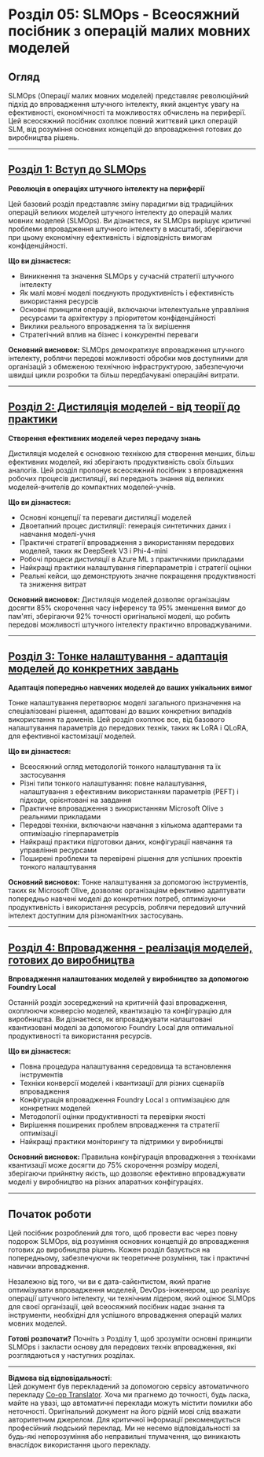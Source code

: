 <!--
CO_OP_TRANSLATOR_METADATA:
{
  "original_hash": "2db7a2f6e9873c3cd09fea6736bf360b",
  "translation_date": "2025-09-19T01:04:38+00:00",
  "source_file": "Module05/README.md",
  "language_code": "uk"
}
-->
# Розділ 05: SLMOps - Всеосяжний посібник з операцій малих мовних моделей

## Огляд

SLMOps (Операції малих мовних моделей) представляє революційний підхід до впровадження штучного інтелекту, який акцентує увагу на ефективності, економічності та можливостях обчислень на периферії. Цей всеосяжний посібник охоплює повний життєвий цикл операцій SLM, від розуміння основних концепцій до впровадження готових до виробництва рішень.

---

## [Розділ 1: Вступ до SLMOps](./01.IntroduceSLMOps.md)

**Революція в операціях штучного інтелекту на периферії**

Цей базовий розділ представляє зміну парадигми від традиційних операцій великих моделей штучного інтелекту до операцій малих мовних моделей (SLMOps). Ви дізнаєтеся, як SLMOps вирішує критичні проблеми впровадження штучного інтелекту в масштабі, зберігаючи при цьому економічну ефективність і відповідність вимогам конфіденційності.

**Що ви дізнаєтеся:**
- Виникнення та значення SLMOps у сучасній стратегії штучного інтелекту
- Як малі мовні моделі поєднують продуктивність і ефективність використання ресурсів
- Основні принципи операцій, включаючи інтелектуальне управління ресурсами та архітектуру з пріоритетом конфіденційності
- Виклики реального впровадження та їх вирішення
- Стратегічний вплив на бізнес і конкурентні переваги

**Основний висновок:** SLMOps демократизує впровадження штучного інтелекту, роблячи передові можливості обробки мов доступними для організацій з обмеженою технічною інфраструктурою, забезпечуючи швидші цикли розробки та більш передбачувані операційні витрати.

---

## [Розділ 2: Дистиляція моделей - від теорії до практики](./02.SLMOps-Distillation.md)

**Створення ефективних моделей через передачу знань**

Дистиляція моделей є основною технікою для створення менших, більш ефективних моделей, які зберігають продуктивність своїх більших аналогів. Цей розділ пропонує всеосяжний посібник з впровадження робочих процесів дистиляції, які передають знання від великих моделей-вчителів до компактних моделей-учнів.

**Що ви дізнаєтеся:**
- Основні концепції та переваги дистиляції моделей
- Двоетапний процес дистиляції: генерація синтетичних даних і навчання моделі-учня
- Практичні стратегії впровадження з використанням передових моделей, таких як DeepSeek V3 і Phi-4-mini
- Робочі процеси дистиляції в Azure ML з практичними прикладами
- Найкращі практики налаштування гіперпараметрів і стратегії оцінки
- Реальні кейси, що демонструють значне покращення продуктивності та зниження витрат

**Основний висновок:** Дистиляція моделей дозволяє організаціям досягти 85% скорочення часу інференсу та 95% зменшення вимог до пам'яті, зберігаючи 92% точності оригінальної моделі, що робить передові можливості штучного інтелекту практично впроваджуваними.

---

## [Розділ 3: Тонке налаштування - адаптація моделей до конкретних завдань](./03.SLMOps-Finetuing.md)

**Адаптація попередньо навчених моделей до ваших унікальних вимог**

Тонке налаштування перетворює моделі загального призначення на спеціалізовані рішення, адаптовані до ваших конкретних випадків використання та доменів. Цей розділ охоплює все, від базового налаштування параметрів до передових технік, таких як LoRA і QLoRA, для ефективної кастомізації моделей.

**Що ви дізнаєтеся:**
- Всеосяжний огляд методологій тонкого налаштування та їх застосування
- Різні типи тонкого налаштування: повне налаштування, налаштування з ефективним використанням параметрів (PEFT) і підходи, орієнтовані на завдання
- Практичне впровадження з використанням Microsoft Olive з реальними прикладами
- Передові техніки, включаючи навчання з кількома адаптерами та оптимізацію гіперпараметрів
- Найкращі практики підготовки даних, конфігурації навчання та управління ресурсами
- Поширені проблеми та перевірені рішення для успішних проектів тонкого налаштування

**Основний висновок:** Тонке налаштування за допомогою інструментів, таких як Microsoft Olive, дозволяє організаціям ефективно адаптувати попередньо навчені моделі до конкретних потреб, оптимізуючи продуктивність і використання ресурсів, роблячи передовий штучний інтелект доступним для різноманітних застосувань.

---

## [Розділ 4: Впровадження - реалізація моделей, готових до виробництва](./04.SLMOps.Deployment.md)

**Впровадження налаштованих моделей у виробництво за допомогою Foundry Local**

Останній розділ зосереджений на критичній фазі впровадження, охоплюючи конверсію моделей, квантизацію та конфігурацію для виробництва. Ви дізнаєтеся, як впроваджувати налаштовані квантизовані моделі за допомогою Foundry Local для оптимальної продуктивності та використання ресурсів.

**Що ви дізнаєтеся:**
- Повна процедура налаштування середовища та встановлення інструментів
- Техніки конверсії моделей і квантизації для різних сценаріїв впровадження
- Конфігурація впровадження Foundry Local з оптимізацією для конкретних моделей
- Методології оцінки продуктивності та перевірки якості
- Вирішення поширених проблем впровадження та стратегії оптимізації
- Найкращі практики моніторингу та підтримки у виробництві

**Основний висновок:** Правильна конфігурація впровадження з техніками квантизації може досягти до 75% скорочення розміру моделі, зберігаючи прийнятну якість, що дозволяє ефективно впроваджувати моделі у виробництво на різних апаратних конфігураціях.

---

## Початок роботи

Цей посібник розроблений для того, щоб провести вас через повну подорож SLMOps, від розуміння основних концепцій до впровадження готових до виробництва рішень. Кожен розділ базується на попередньому, забезпечуючи як теоретичне розуміння, так і практичні навички впровадження.

Незалежно від того, чи ви є дата-сайєнтистом, який прагне оптимізувати впровадження моделей, DevOps-інженером, що реалізує операції штучного інтелекту, чи технічним лідером, який оцінює SLMOps для своєї організації, цей всеосяжний посібник надає знання та інструменти, необхідні для успішного впровадження операцій малих мовних моделей.

**Готові розпочати?** Почніть з Розділу 1, щоб зрозуміти основні принципи SLMOps і закласти основу для передових технік впровадження, які розглядаються у наступних розділах.

---

**Відмова від відповідальності**:  
Цей документ був перекладений за допомогою сервісу автоматичного перекладу [Co-op Translator](https://github.com/Azure/co-op-translator). Хоча ми прагнемо до точності, будь ласка, майте на увазі, що автоматичні переклади можуть містити помилки або неточності. Оригінальний документ на його рідній мові слід вважати авторитетним джерелом. Для критичної інформації рекомендується професійний людський переклад. Ми не несемо відповідальності за будь-які непорозуміння або неправильні тлумачення, що виникають внаслідок використання цього перекладу.